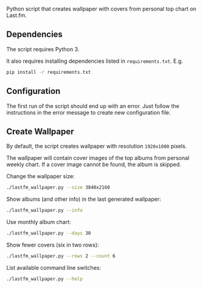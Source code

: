 Python script that creates wallpaper with covers from personal top chart on
Last.fm.

## Dependencies

The script requires Python 3.

It also requires installing dependencies listed in `requirements.txt`. E.g.

```bash
pip install -r requirements.txt
```

## Configuration

The first run of the script should end up with an error. Just follow the
instructions in the error message to create new configuration file.

## Create Wallpaper

By default, the script creates wallpaper with resolution `1920x1080` pixels.

The wallpaper will contain cover images of the top albums from personal weekly
chart. If a cover image cannot be found, the album is skipped.

Change the wallpaper size:

```bash
./lastfm_wallpaper.py --size 3840x2160
```

Show albums (and other info) in the last generated wallpaper:

```bash
./lastfm_wallpaper.py --info
```

Use monthly album chart:

```bash
./lastfm_wallpaper.py --days 30
```

Show fewer covers (six in two rows):

```bash
./lastfm_wallpaper.py --rows 2 --count 6
```

List available command line switches:

```bash
./lastfm_wallpaper.py --help
```
